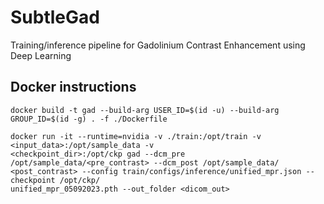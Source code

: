# SubtleGad
Training/inference pipeline for Gadolinium Contrast Enhancement using Deep Learning

## Docker instructions

```
docker build -t gad --build-arg USER_ID=$(id -u) --build-arg GROUP_ID=$(id -g) . -f ./Dockerfile
```

```
docker run -it --runtime=nvidia -v ./train:/opt/train -v <input_data>:/opt/sample_data -v
<checkpoint_dir>:/opt/ckp gad --dcm_pre /opt/sample_data/<pre_contrast> --dcm_post /opt/sample_data/
<post_contrast> --config train/configs/inference/unified_mpr.json --checkpoint /opt/ckp/
unified_mpr_05092023.pth --out_folder <dicom_out>
```
